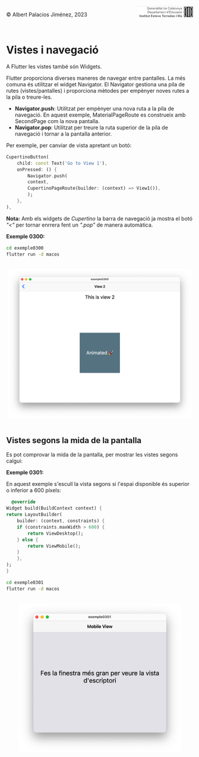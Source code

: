 <div style="display: flex; width: 100%;">
    <div style="flex: 1; padding: 0px;">
        <p>© Albert Palacios Jiménez, 2023</p>
    </div>
    <div style="flex: 1; padding: 0px; text-align: right;">
        <img src="./assets/ieti.png" height="32" alt="Logo de IETI" style="max-height: 32px;">
    </div>
</div>
<br/>

# Vistes i navegació

A Flutter les vistes també són Widgets.

Flutter proporciona diverses maneres de navegar entre pantalles. La més comuna és utilitzar el widget Navigator. El Navigator gestiona una pila de rutes (vistes/pantalles) i proporciona mètodes per empènyer noves rutes a la pila o treure-les.

- **Navigator.push**: Utilitzat per empènyer una nova ruta a la pila de navegació. En aquest exemple, MaterialPageRoute es construeix amb SecondPage com la nova pantalla.
- **Navigator.pop**: Utilitzat per treure la ruta superior de la pila de navegació i tornar a la pantalla anterior.

Per exemple, per canviar de vista apretant un botó:

```dart
CupertinoButton(
    child: const Text('Go to View 1'),
    onPressed: () {
        Navigator.push(
        context,
        CupertinoPageRoute(builder: (context) => View1()),
        );
    },
),
```

**Nota:** Amb els widgets de *Cupertino* la barra de navegació ja mostra el botó *"<"* per tornar enrrera fent un *".pop"* de manera automàtica.

**Exemple 0300:**

```bash
cd exemple0300
flutter run -d macos
```

<br/>
<center><img src="./assets/ex0300.png" style="max-height: 400px" alt="">
<br/></center>
<br/>

## Vistes segons la mida de la pantalla

Es pot comprovar la mida de la pantalla, per mostrar les vistes segons calgui:

**Exemple 0301:**

En aquest exemple s'escull la vista segons si l'espai disponible és superior o inferior a 600 píxels:

```dart
  @override
Widget build(BuildContext context) {
return LayoutBuilder(
    builder: (context, constraints) {
    if (constraints.maxWidth > 600) {
        return ViewDesktop();
    } else {
        return ViewMobile();
    }
    },
);
}
```

```bash
cd exemple0301
flutter run -d macos
```

<br/>
<center><img src="./assets/ex0301.png" style="max-height: 400px" alt="">
<br/></center>
<br/>
<br/>

